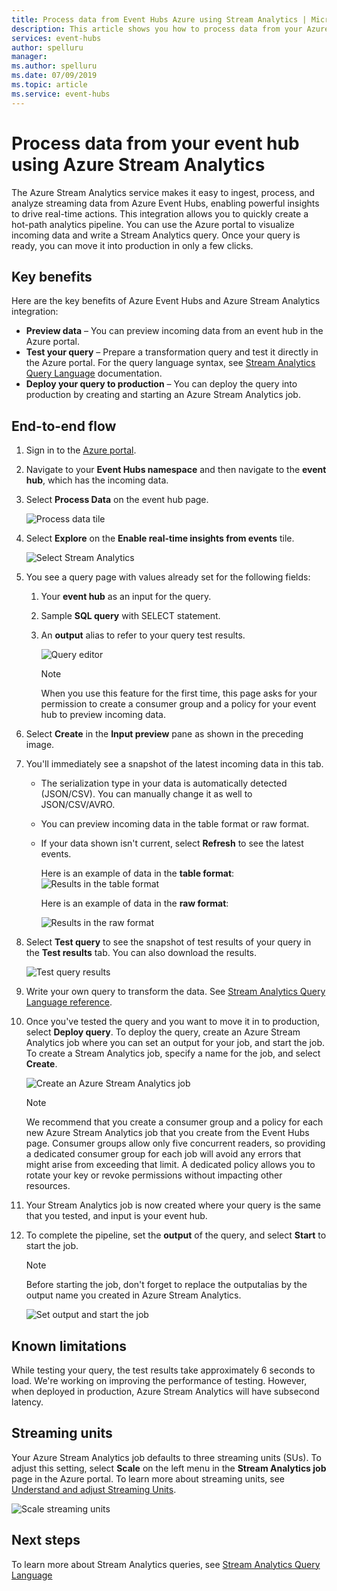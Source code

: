 ```yaml
---
title: Process data from Event Hubs Azure using Stream Analytics | Microsoft Docs
description: This article shows you how to process data from your Azure event hub using an Azure Stream Analytics job. 
services: event-hubs
author: spelluru
manager: 
ms.author: spelluru
ms.date: 07/09/2019
ms.topic: article
ms.service: event-hubs
---
```



# Process data from your event hub using Azure Stream Analytics
The Azure Stream Analytics service makes it easy to ingest, process, and analyze streaming data from Azure Event Hubs, enabling powerful insights to drive real-time actions. This integration allows you to quickly create a hot-path analytics pipeline. You can use the Azure portal to visualize incoming data and write a Stream Analytics query. Once your query is ready, you can move it into production in only a few clicks. 

## Key benefits
Here are the key benefits of Azure Event Hubs and Azure Stream Analytics integration: 
- **Preview data** – You can preview incoming data from an event hub in the Azure portal.
- **Test your query** – Prepare a transformation query and test it directly in the Azure portal. For the query language syntax, see [Stream Analytics Query Language](/stream-analytics-query/built-in-functions-azure-stream-analytics) documentation.
- **Deploy your query to production** – You can deploy the query into production by creating and starting an Azure Stream Analytics job.

## End-to-end flow

1. Sign in to the [Azure portal](https://portal.azure.com). 
1. Navigate to your **Event Hubs namespace** and then navigate to the **event hub**, which has the incoming data. 
1. Select **Process Data** on the event hub page.  

    ![Process data tile](./media/process-data-azure-stream-analytics/process-data-tile.png)
1. Select **Explore** on the **Enable real-time insights from events** tile. 

    ![Select Stream Analytics](./media/process-data-azure-stream-analytics/process-data-page-explore-stream-analytics.png)
1. You see a query page with values already set for the following fields:
    1. Your **event hub** as an input for the query.
    1. Sample **SQL query** with SELECT statement. 
    1. An **output** alias to refer to your query test results. 

        ![Query editor](./media/process-data-azure-stream-analytics/query-editor.png)
        
        > [!NOTE]
        >  When you use this feature for the first time, this page asks for your permission to create a consumer group and a policy for your event hub to preview incoming data.
1. Select **Create** in the **Input preview** pane as shown in the preceding image. 
1. You'll immediately see a snapshot of the latest incoming data in this tab.
    - The serialization type in your data is automatically detected (JSON/CSV). You can manually change it as well to JSON/CSV/AVRO.
    - You can preview incoming data in the table format or raw format. 
    - If your data shown isn't current, select **Refresh** to see the latest events. 

        Here is an example of data in the **table format**: 
        ![Results in the table format](./media/process-data-azure-stream-analytics/snapshot-results.png)

        Here is an example of data in the **raw format**: 

        ![Results in the raw format](./media/process-data-azure-stream-analytics/snapshot-results-raw-format.png)
1. Select **Test query** to see the snapshot of test results of your query in the **Test results** tab. You can also download the results.

    ![Test query results](./media/process-data-azure-stream-analytics/test-results.png)
1. Write your own query to transform the data. See [Stream Analytics Query Language reference](/stream-analytics-query/stream-analytics-query-language-reference).
1. Once you've tested the query and you want to move it in to production, select **Deploy query**. To deploy the query, create an Azure Stream Analytics job where you can set an output for your job, and start the job. To create a Stream Analytics job, specify a name for the job, and select **Create**.

      ![Create an Azure Stream Analytics job](./media/process-data-azure-stream-analytics/create-stream-analytics-job.png)

      > [!NOTE] 
      >  We recommend that you create a consumer group and a policy for each new Azure Stream Analytics job that you create from the Event Hubs page. Consumer groups allow only five concurrent readers, so providing a dedicated consumer group for each job will avoid any errors that might arise from exceeding that limit. A dedicated policy allows you to rotate your key or revoke permissions without impacting other resources. 
1. Your Stream Analytics job is now created where your query is the same that you tested, and input is your event hub. 

9.	To complete the pipeline, set the **output** of the query, and select **Start** to start the job.

    > [!NOTE]
    > Before starting the job, don't forget to replace the outputalias by the output name you created in Azure Stream Analytics.

      ![Set output and start the job](./media/process-data-azure-stream-analytics/set-output-start-job.png)


## Known limitations
While testing your query, the test results take approximately 6 seconds to load. We're working on improving the performance of testing. However, when deployed in production, Azure Stream Analytics will have subsecond latency.

## Streaming units
Your Azure Stream Analytics job defaults to three streaming units (SUs). To adjust this setting, select **Scale** on the left menu in the **Stream Analytics job** page in the Azure portal. To learn more about streaming units, see [Understand and adjust Streaming Units](../stream-analytics/stream-analytics-streaming-unit-consumption.md).

![Scale streaming units](./media/process-data-azure-stream-analytics/scale.png)

## Next steps
To learn more about Stream Analytics queries, see [Stream Analytics Query Language](/stream-analytics-query/built-in-functions-azure-stream-analytics)
